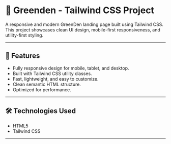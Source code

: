 # 🌿 Greenden - Tailwind CSS Project

A responsive and modern GreenDen landing page built using Tailwind CSS.  
This project showcases clean UI design, mobile-first responsiveness, and utility-first styling.

---

## 🚀 Features
- Fully responsive design for mobile, tablet, and desktop.
- Built with Tailwind CSS utility classes.
- Fast, lightweight, and easy to customize.
- Clean semantic HTML structure.
- Optimized for performance.

---

## 🛠️ Technologies Used
- HTML5
- Tailwind CSS


---

